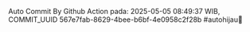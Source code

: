 Auto Commit By Github Action pada: 2025-05-05 08:49:37 WIB, COMMIT_UUID 567e7fab-8629-4bee-b6bf-4e0958c2f28b #autohijau🗿
